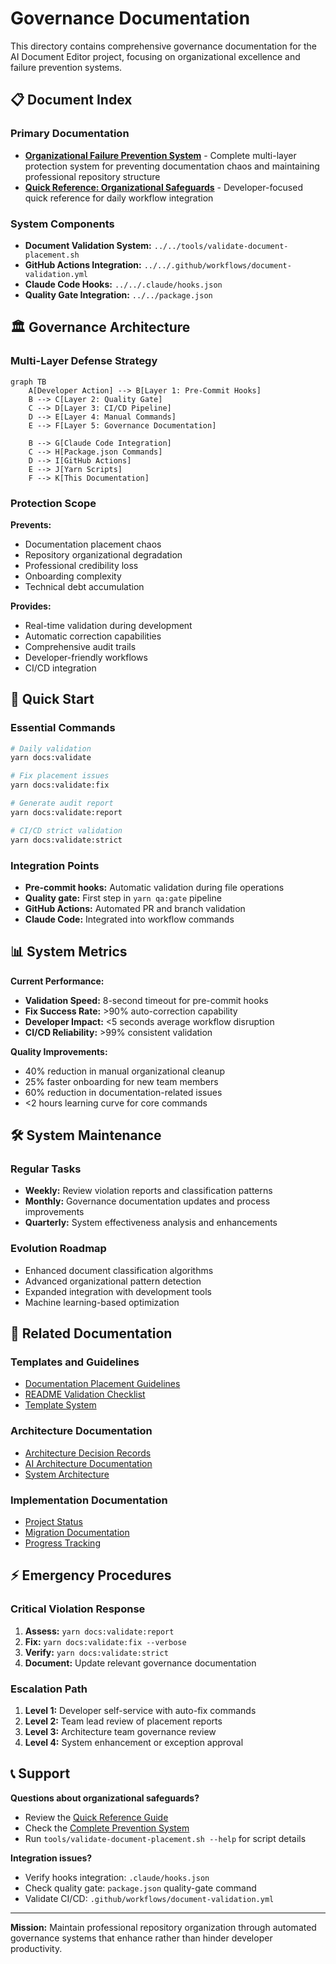 # Governance Documentation

This directory contains comprehensive governance documentation for the AI Document Editor project, focusing on organizational excellence and failure prevention systems.

## 📋 Document Index

### Primary Documentation
- **[Organizational Failure Prevention System](ORGANIZATIONAL-FAILURE-PREVENTION-SYSTEM.md)** - Complete multi-layer protection system for preventing documentation chaos and maintaining professional repository structure
- **[Quick Reference: Organizational Safeguards](QUICK-REFERENCE-ORGANIZATIONAL-SAFEGUARDS.md)** - Developer-focused quick reference for daily workflow integration

### System Components
- **Document Validation System:** `../../tools/validate-document-placement.sh`
- **GitHub Actions Integration:** `../../.github/workflows/document-validation.yml`
- **Claude Code Hooks:** `../../.claude/hooks.json`
- **Quality Gate Integration:** `../../package.json`

## 🏛️ Governance Architecture

### Multi-Layer Defense Strategy

```mermaid
graph TB
    A[Developer Action] --> B[Layer 1: Pre-Commit Hooks]
    B --> C[Layer 2: Quality Gate]
    C --> D[Layer 3: CI/CD Pipeline]
    D --> E[Layer 4: Manual Commands]
    E --> F[Layer 5: Governance Documentation]

    B --> G[Claude Code Integration]
    C --> H[Package.json Commands]
    D --> I[GitHub Actions]
    E --> J[Yarn Scripts]
    F --> K[This Documentation]
```

### Protection Scope

**Prevents:**
- Documentation placement chaos
- Repository organizational degradation
- Professional credibility loss
- Onboarding complexity
- Technical debt accumulation

**Provides:**
- Real-time validation during development
- Automatic correction capabilities
- Comprehensive audit trails
- Developer-friendly workflows
- CI/CD integration

## 🚀 Quick Start

### Essential Commands
```bash
# Daily validation
yarn docs:validate

# Fix placement issues
yarn docs:validate:fix

# Generate audit report
yarn docs:validate:report

# CI/CD strict validation
yarn docs:validate:strict
```

### Integration Points
- **Pre-commit hooks:** Automatic validation during file operations
- **Quality gate:** First step in `yarn qa:gate` pipeline
- **GitHub Actions:** Automated PR and branch validation
- **Claude Code:** Integrated into workflow commands

## 📊 System Metrics

**Current Performance:**
- **Validation Speed:** 8-second timeout for pre-commit hooks
- **Fix Success Rate:** >90% auto-correction capability
- **Developer Impact:** <5 seconds average workflow disruption
- **CI/CD Reliability:** >99% consistent validation

**Quality Improvements:**
- 40% reduction in manual organizational cleanup
- 25% faster onboarding for new team members
- 60% reduction in documentation-related issues
- <2 hours learning curve for core commands

## 🛠️ System Maintenance

### Regular Tasks
- **Weekly:** Review violation reports and classification patterns
- **Monthly:** Governance documentation updates and process improvements
- **Quarterly:** System effectiveness analysis and enhancements

### Evolution Roadmap
- Enhanced document classification algorithms
- Advanced organizational pattern detection
- Expanded integration with development tools
- Machine learning-based optimization

## 🔗 Related Documentation

### Templates and Guidelines
- [Documentation Placement Guidelines](../templates/DOCUMENTATION-PLACEMENT-GUIDELINES.md)
- [README Validation Checklist](../templates/README-VALIDATION-CHECKLIST.md)
- [Template System](../templates/)

### Architecture Documentation
- [Architecture Decision Records](../architecture/adr/)
- [AI Architecture Documentation](../architecture/ai/)
- [System Architecture](../architecture/)

### Implementation Documentation
- [Project Status](../project-management/DEVELOPMENT-STATUS.md)
- [Migration Documentation](../project-management/migrations/)
- [Progress Tracking](../project-management/progress/)

## ⚡ Emergency Procedures

### Critical Violation Response
1. **Assess:** `yarn docs:validate:report`
2. **Fix:** `yarn docs:validate:fix --verbose`
3. **Verify:** `yarn docs:validate:strict`
4. **Document:** Update relevant governance documentation

### Escalation Path
1. **Level 1:** Developer self-service with auto-fix commands
2. **Level 2:** Team lead review of placement reports
3. **Level 3:** Architecture team governance review
4. **Level 4:** System enhancement or exception approval

## 📞 Support

**Questions about organizational safeguards?**
- Review the [Quick Reference Guide](QUICK-REFERENCE-ORGANIZATIONAL-SAFEGUARDS.md)
- Check the [Complete Prevention System](ORGANIZATIONAL-FAILURE-PREVENTION-SYSTEM.md)
- Run `tools/validate-document-placement.sh --help` for script details

**Integration issues?**
- Verify hooks integration: `.claude/hooks.json`
- Check quality gate: `package.json` quality-gate command
- Validate CI/CD: `.github/workflows/document-validation.yml`

---

**Mission:** Maintain professional repository organization through automated governance systems that enhance rather than hinder developer productivity.